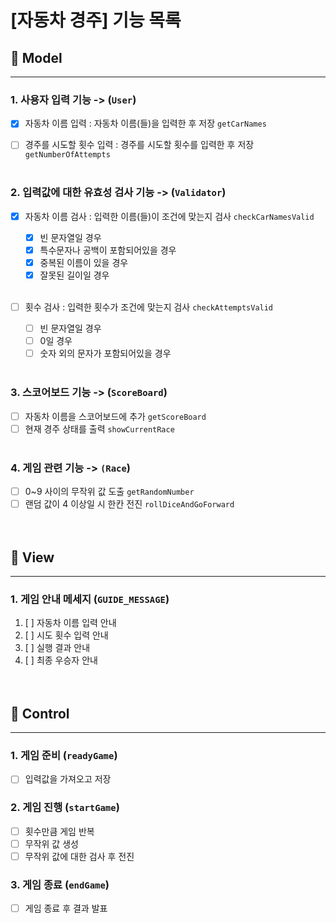 # [자동차 경주] 기능 목록

## 🔵 Model

---

### 1. 사용자 입력 기능 -> (`User`)

- [x] 자동차 이름 입력 : 자동차 이름(들)을 입력한 후 저장 `getCarNames`

- [ ] 경주를 시도할 횟수 입력 : 경주를 시도할 횟수를 입력한 후 저장 `getNumberOfAttempts`<br /><br />

### 2. 입력값에 대한 유효성 검사 기능 -> (`Validator`)

- [x] 자동차 이름 검사 : 입력한 이름(들)이 조건에 맞는지 검사 `checkCarNamesValid`

  - [x] 빈 문자열일 경우
  - [x] 특수문자나 공백이 포함되어있을 경우
  - [x] 중복된 이름이 있을 경우
  - [x] 잘못된 길이일 경우<br /><br />

- [ ] 횟수 검사 : 입력한 횟수가 조건에 맞는지 검사 `checkAttemptsValid`
  - [ ] 빈 문자열일 경우
  - [ ] 0일 경우
  - [ ] 숫자 외의 문자가 포함되어있을 경우<br /><br />

### 3. 스코어보드 기능 -> (`ScoreBoard`)

- [ ] 자동차 이름을 스코어보드에 추가 `getScoreBoard`
- [ ] 현재 경주 상태를 출력 `showCurrentRace`<br /><br />

### 4. 게임 관련 기능 -> `(Race`)

- [ ] 0~9 사이의 무작위 값 도출 `getRandomNumber`
- [ ] 랜덤 값이 4 이상일 시 한칸 전진 `rollDiceAndGoForward`<br /><br /><br />

## 🔵 View

---

### 1. 게임 안내 메세지 (`GUIDE_MESSAGE`)

1. [ ] 자동차 이름 입력 안내
2. [ ] 시도 횟수 입력 안내
3. [ ] 실행 결과 안내
4. [ ] 최종 우승자 안내<br /><br /><br />

## 🔵 Control

---

### 1. 게임 준비 (`readyGame`)

- [ ] 입력값을 가져오고 저장<br />

### 2. 게임 진행 (`startGame`)

- [ ] 횟수만큼 게임 반복
- [ ] 무작위 값 생성
- [ ] 무작위 값에 대한 검사 후 전진<br />

### 3. 게임 종료 (`endGame`)

- [ ] 게임 종료 후 결과 발표<br /><br /><br />
